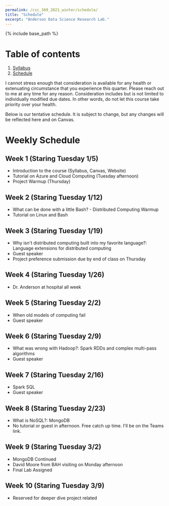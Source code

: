 ```yaml
---
permalink: /csc_369_2021_winter/schedule/
title: "Schedule"
excerpt: "Anderson Data Science Research Lab."
---
```


{% include base_path %}

# Table of contents
1. [Syllabus](/csc_369_2021_winter/)
2. [Schedule](/csc_369_2021_winter/private.html)

I cannot stress enough that consideration is available for any health or
extenuating circumstance that you experience this quarter. Please reach out to me
at any time for any reason. Consideration includes but is not limited to individually
modified due dates. In other words, do not let this course take priority over your health.

Below is our tentative schedule. It is subject to change, but any changes will be reflected here and on Canvas.

# Weekly Schedule
## Week 1 (Staring Tuesday 1/5)
* Introduction to the course (Syllabus, Canvas, Website)
* Tutorial on Azure and Cloud Computing (Tuesday afternoon)
* Project Warmup (Thursday)

## Week 2 (Staring Tuesday 1/12)
* What can be done with a little Bash? - Distributed Computing Warmup
* Tutorial on Linux and Bash

## Week 3 (Staring Tuesday 1/19)
* Why isn't distributed computing built into my favorite language?: Language extensions for distributed computing
* Guest speaker
* Project preference submission due by end of class on Thursday

## Week 4 (Staring Tuesday 1/26)
* Dr. Anderson at hospital all week

## Week 5 (Staring Tuesday 2/2)
* When old models of computing fail
* Guest speaker

## Week 6 (Staring Tuesday 2/9)
* What was wrong with Hadoop?: Spark RDDs and complex multi-pass algorithms
* Guest speaker

## Week 7 (Staring Tuesday 2/16)
* Spark SQL
* Guest speaker

## Week 8 (Staring Tuesday 2/23)
* What is NoSQL?: MongoDB
* No tutorial or guest in afternoon. Free catch up time. I'll be on the Teams link.

## Week 9 (Staring Tuesday 3/2)
* MongoDB Continued
* David Moore from BAH visiting on Monday afternoon
* Final Lab Assigned

## Week 10 (Staring Tuesday 3/9)
* Reserved for deeper dive project related
